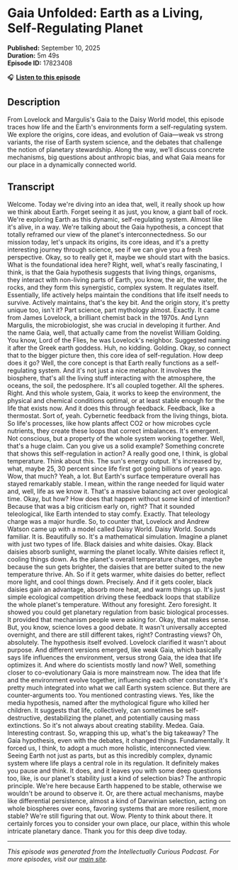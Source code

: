 # Gaia Unfolded: Earth as a Living, Self-Regulating Planet

**Published:** September 10, 2025  
**Duration:** 5m 49s  
**Episode ID:** 17823408

🎧 **[Listen to this episode](https://intellectuallycurious.buzzsprout.com/2529712/episodes/17823408-gaia-unfolded-earth-as-a-living-self-regulating-planet)**

## Description

From Lovelock and Margulis's Gaia to the Daisy World model, this episode traces how life and the Earth's environments form a self-regulating system. We explore the origins, core ideas, and evolution of Gaia—weak vs strong variants, the rise of Earth system science, and the debates that challenge the notion of planetary stewardship. Along the way, we’ll discuss concrete mechanisms, big questions about anthropic bias, and what Gaia means for our place in a dynamically connected world.

## Transcript

Welcome. Today we're diving into an idea that, well, it really shook up how we think about Earth. Forget seeing it as just, you know, a giant ball of rock. We're exploring Earth as this dynamic, self-regulating system. Almost like it's alive, in a way. We're talking about the Gaia hypothesis, a concept that totally reframed our view of the planet's interconnectedness. So our mission today, let's unpack its origins, its core ideas, and it's a pretty interesting journey through science, see if we can give you a fresh perspective. Okay, so to really get it, maybe we should start with the basics. What is the foundational idea here? Right, well, what's really fascinating, I think, is that the Gaia hypothesis suggests that living things, organisms, they interact with non-living parts of Earth, you know, the air, the water, the rocks, and they form this synergistic, complex system. It regulates itself. Essentially, life actively helps maintain the conditions that life itself needs to survive. Actively maintains, that's the key bit. And the origin story, it's pretty unique too, isn't it? Part science, part mythology almost. Exactly. It came from James Lovelock, a brilliant chemist back in the 1970s. And Lynn Margulis, the microbiologist, she was crucial in developing it further. And the name Gaia, well, that actually came from the novelist William Golding. You know, Lord of the Flies, he was Lovelock's neighbor. Suggested naming it after the Greek earth goddess. Huh, no kidding. Golding. Okay, so connect that to the bigger picture then, this core idea of self-regulation. How deep does it go? Well, the core concept is that Earth really functions as a self-regulating system. And it's not just a nice metaphor. It involves the biosphere, that's all the living stuff interacting with the atmosphere, the oceans, the soil, the pedosphere. It's all coupled together. All the spheres. Right. And this whole system, Gaia, it works to keep the environment, the physical and chemical conditions optimal, or at least stable enough for the life that exists now. And it does this through feedback. Feedback, like a thermostat. Sort of, yeah. Cybernetic feedback from the living things, biota. So life's processes, like how plants affect CO2 or how microbes cycle nutrients, they create these loops that correct imbalances. It's emergent. Not conscious, but a property of the whole system working together. Well, that's a huge claim. Can you give us a solid example? Something concrete that shows this self-regulation in action? A really good one, I think, is global temperature. Think about this. The sun's energy output. It's increased by, what, maybe 25, 30 percent since life first got going billions of years ago. Wow, that much? Yeah, a lot. But Earth's surface temperature overall has stayed remarkably stable. I mean, within the range needed for liquid water and, well, life as we know it. That's a massive balancing act over geological time. Okay, but how? How does that happen without some kind of intention? Because that was a big criticism early on, right? That it sounded teleological, like Earth intended to stay comfy. Exactly. That teleology charge was a major hurdle. So, to counter that, Lovelock and Andrew Watson came up with a model called Daisy World. Daisy World. Sounds familiar. It is. Beautifully so. It's a mathematical simulation. Imagine a planet with just two types of life. Black daisies and white daisies. Okay. Black daisies absorb sunlight, warming the planet locally. White daisies reflect it, cooling things down. As the planet's overall temperature changes, maybe because the sun gets brighter, the daisies that are better suited to the new temperature thrive. Ah. So if it gets warmer, white daisies do better, reflect more light, and cool things down. Precisely. And if it gets cooler, black daisies gain an advantage, absorb more heat, and warm things up. It's just simple ecological competition driving these feedback loops that stabilize the whole planet's temperature. Without any foresight. Zero foresight. It showed you could get planetary regulation from basic biological processes. It provided that mechanism people were asking for. Okay, that makes sense. But, you know, science loves a good debate. It wasn't universally accepted overnight, and there are still different takes, right? Contrasting views? Oh, absolutely. The hypothesis itself evolved. Lovelock clarified it wasn't about purpose. And different versions emerged, like weak Gaia, which basically says life influences the environment, versus strong Gaia, the idea that life optimizes it. And where do scientists mostly land now? Well, something closer to co-evolutionary Gaia is more mainstream now. The idea that life and the environment evolve together, influencing each other constantly, it's pretty much integrated into what we call Earth system science. But there are counter-arguments too. You mentioned contrasting views. Yes, like the media hypothesis, named after the mythological figure who killed her children. It suggests that life, collectively, can sometimes be self-destructive, destabilizing the planet, and potentially causing mass extinctions. So it's not always about creating stability. Medea. Gaia. Interesting contrast. So, wrapping this up, what's the big takeaway? The Gaia hypothesis, even with the debates, it changed things. Fundamentally. It forced us, I think, to adopt a much more holistic, interconnected view. Seeing Earth not just as parts, but as this incredibly complex, dynamic system where life plays a central role in its regulation. It definitely makes you pause and think. It does, and it leaves you with some deep questions too, like, is our planet's stability just a kind of selection bias? The anthropic principle. We're here because Earth happened to be stable, otherwise we wouldn't be around to observe it. Or, are there actual mechanisms, maybe like differential persistence, almost a kind of Darwinian selection, acting on whole biospheres over eons, favoring systems that are more resilient, more stable? We're still figuring that out. Wow. Plenty to think about there. It certainly forces you to consider your own place, our place, within this whole intricate planetary dance. Thank you for this deep dive today.

---
*This episode was generated from the Intellectually Curious Podcast. For more episodes, visit our [main site](https://intellectuallycurious.buzzsprout.com).*
